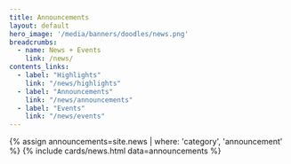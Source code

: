 ```yaml
---
title: Announcements
layout: default
hero_image: '/media/banners/doodles/news.png'
breadcrumbs:
  - name: News + Events
    link: /news/
contents_links:
  - label: "Highlights"
    link: "/news/highlights"
  - label: "Announcements"
    link: "/news/announcements"
  - label: "Events"
    link: "/news/events"
---
```


{% assign announcements=site.news | where: 'category', 'announcement' %}
{% include cards/news.html data=announcements %}